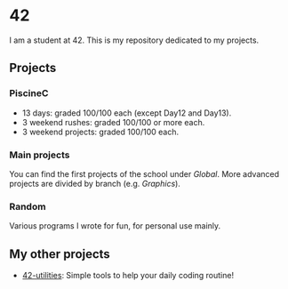 # 42
I am a student at 42. This is my repository dedicated to my projects.

## Projects
### PiscineC
* 13 days: graded 100/100 each (except Day12 and Day13).
* 3 weekend rushes: graded 100/100 or more each.
* 3 weekend projects: graded 100/100 each.
### Main projects
You can find the first projects of the school under *Global*.
More advanced projects are divided by branch (e.g. *Graphics*).
### Random
Various programs I wrote for fun, for personal use mainly.

## My other projects
* [42-utilities](https://github.com/mathix420/42-utilities): Simple tools to help your daily coding routine!
